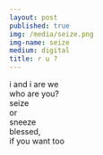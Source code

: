 ```yaml
---
layout: post
published: true
img: /media/seize.png
img-name: seize
medium: digital 
title: r u ?
---
```

i and i are we    
who are you?    
seize    
or    
sneeze    
blessed,    
if you want too    
